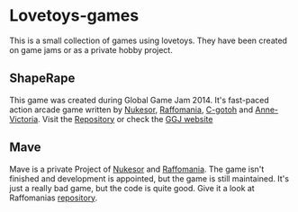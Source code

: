 # Lovetoys-games

This is a small collection of games using lovetoys. They have been created on game jams or as a private hobby project.

## ShapeRape

This game was created during Global Game Jam 2014. It's fast-paced action arcade game written by [Nukesor](https://github.com/Nukesor), [Raffomania](https://github.com/raffomania), [C-gotoh](https://github.com/C-gotoh) and [Anne-Victoria](https://github.com/Anne-Victoria). Visit the [Repository](https://github.com/Nukesor/shapeRape) or check the [GGJ website](http://globalgamejam.org/2014/games/shaperape)

## Mave

Mave is a private Project of [Nukesor](https://github.com/Nukesor) and [Raffomania](https://github.com/raffomania). The game isn't finished and development is appointed, but the game is still maintained. It's just a really bad game, but the code is quite good. Give it a look at Raffomanias [repository](https://github.com/raffomania/mave).


